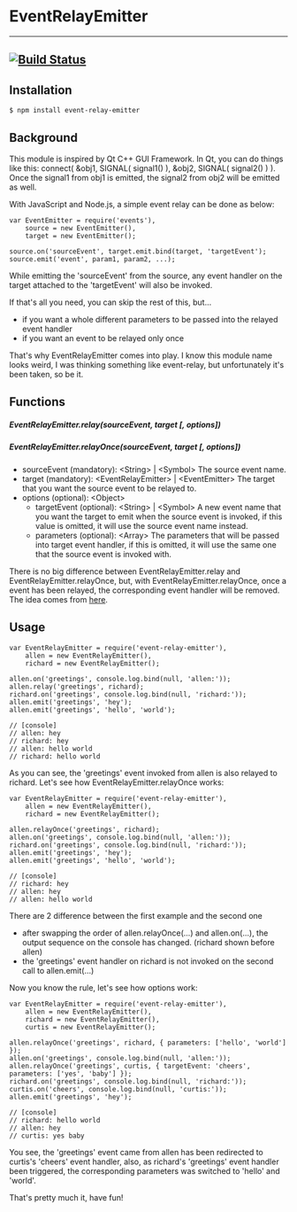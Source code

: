 EventRelayEmitter
====================
---
[![Build Status](https://travis-ci.org/AllencxWang/EventRelayEmitter.svg?branch=master)](https://travis-ci.org/AllencxWang/EventRelayEmitter)
---
## Installation
```
$ npm install event-relay-emitter
```
## Background
This module is inspired by Qt C++ GUI Framework. In Qt, you can do things like this: connect( &obj1, SIGNAL( signal1() ), &obj2, SIGNAL( signal2() ) ). Once the signal1 from obj1 is emitted, the signal2 from obj2 will be emitted as well.

With JavaScript and Node.js, a simple event relay can be done as below:

```
var EventEmitter = require('events'),
    source = new EventEmitter(),
    target = new EventEmitter();

source.on('sourceEvent', target.emit.bind(target, 'targetEvent');
source.emit('event', param1, param2, ...);
```
While emitting the 'sourceEvent' from the source, any event handler on the target attached to the 'targetEvent' will also be invoked.

If that's all you need, you can skip the rest of this, but...
+ if you want a whole different parameters to be passed into the relayed event handler
+ if you want an event to be relayed only once

That's why EventRelayEmitter comes into play. I know this module name looks weird, I was thinking something like event-relay, but unfortunately it's been taken, so be it.

## Functions
##### EventRelayEmitter.relay(sourceEvent, target [, options])
##### EventRelayEmitter.relayOnce(sourceEvent, target [, options])
+ sourceEvent (mandatory): &lt;String&gt; | &lt;Symbol&gt; The source event name.
+ target (mandatory): &lt;EventRelayEmitter&gt; | &lt;EventEmitter&gt; The target that you want the source event to be relayed to.
+ options (optional): &lt;Object&gt;
  + targetEvent (optional): &lt;String&gt; | &lt;Symbol&gt; A new event name that you want the target to emit when the source event is invoked, if this value is omitted, it will use the source event name instead.
  + parameters (optional): &lt;Array&gt; The parameters that will be passed into target event handler, if this is omitted, it will use the same one that the source event is invoked with.

There is no big difference between EventRelayEmitter.relay and EventRelayEmitter.relayOnce, but, with EventRelayEmitter.relayOnce, once a event has been relayed, the corresponding event handler will be removed. The idea comes from [here](https://nodejs.org/api/events.html#events_emitter_once_eventname_listener).

## Usage
```
var EventRelayEmitter = require('event-relay-emitter'),
    allen = new EventRelayEmitter(),
    richard = new EventRelayEmitter();

allen.on('greetings', console.log.bind(null, 'allen:'));
allen.relay('greetings', richard);
richard.on('greetings', console.log.bind(null, 'richard:'));
allen.emit('greetings', 'hey');
allen.emit('greetings', 'hello', 'world');

// [console]
// allen: hey
// richard: hey
// allen: hello world
// richard: hello world
```
As you can see, the 'greetings' event invoked from allen is also relayed to richard. Let's see how EventRelayEmitter.relayOnce works:

```
var EventRelayEmitter = require('event-relay-emitter'),
    allen = new EventRelayEmitter(),
    richard = new EventRelayEmitter();

allen.relayOnce('greetings', richard);
allen.on('greetings', console.log.bind(null, 'allen:'));
richard.on('greetings', console.log.bind(null, 'richard:'));
allen.emit('greetings', 'hey');
allen.emit('greetings', 'hello', 'world');

// [console]
// richard: hey
// allen: hey
// allen: hello world
```
There are 2 difference between the first example and the second one
+ after swapping the order of allen.relayOnce(...) and allen.on(...), the output sequence on the console has changed. (richard shown before allen)
+ the 'greetings' event handler on richard is not invoked on the second call to allen.emit(...) 

Now you know the rule, let's see how options work:
```
var EventRelayEmitter = require('event-relay-emitter'),
    allen = new EventRelayEmitter(),
    richard = new EventRelayEmitter(),
    curtis = new EventRelayEmitter();

allen.relayOnce('greetings', richard, { parameters: ['hello', 'world'] });
allen.on('greetings', console.log.bind(null, 'allen:'));
allen.relayOnce('greetings', curtis, { targetEvent: 'cheers', parameters: ['yes', 'baby'] });
richard.on('greetings', console.log.bind(null, 'richard:'));
curtis.on('cheers', console.log.bind(null, 'curtis:'));
allen.emit('greetings', 'hey');

// [console]
// richard: hello world
// allen: hey
// curtis: yes baby
```

You see, the 'greetings' event came from allen has been redirected to curtis's 'cheers' event handler, also, as richard's 'greetings' event handler been triggered, the corresponding parameters was switched to 'hello' and 'world'.

That's pretty much it, have fun!